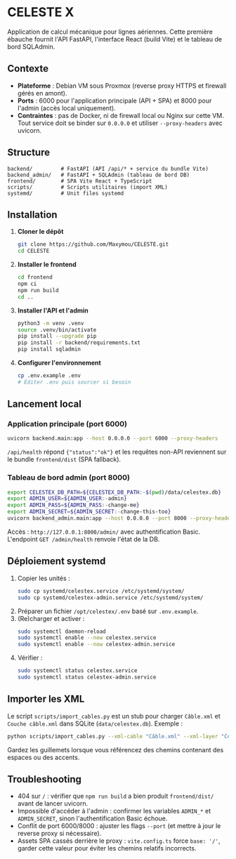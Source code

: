 # CELESTE X

Application de calcul mécanique pour lignes aériennes. Cette première ébauche fournit l'API FastAPI, l'interface React (build Vite) et le tableau de bord SQLAdmin.

## Contexte
- **Plateforme** : Debian VM sous Proxmox (reverse proxy HTTPS et firewall gérés en amont).
- **Ports** : 6000 pour l'application principale (API + SPA) et 8000 pour l'admin (accès local uniquement).
- **Contraintes** : pas de Docker, ni de firewall local ou Nginx sur cette VM. Tout service doit se binder sur `0.0.0.0` et utiliser `--proxy-headers` avec uvicorn.

## Structure
```
backend/         # FastAPI (API /api/* + service du bundle Vite)
backend_admin/   # FastAPI + SQLAdmin (tableau de bord DB)
frontend/        # SPA Vite React + TypeScript
scripts/         # Scripts utilitaires (import XML)
systemd/         # Unit files systemd
```

## Installation
1. **Cloner le dépôt**
   ```bash
   git clone https://github.com/Maxymou/CELESTE.git
   cd CELESTE
   ```

2. **Installer le frontend**
   ```bash
   cd frontend
   npm ci
   npm run build
   cd ..
   ```

3. **Installer l'API et l'admin**
   ```bash
   python3 -m venv .venv
   source .venv/bin/activate
   pip install --upgrade pip
   pip install -r backend/requirements.txt
   pip install sqladmin
   ```

4. **Configurer l'environnement**
   ```bash
   cp .env.example .env
   # Éditer .env puis sourcer si besoin
   ```

## Lancement local
### Application principale (port 6000)
```bash
uvicorn backend.main:app --host 0.0.0.0 --port 6000 --proxy-headers
```
`/api/health` répond `{"status":"ok"}` et les requêtes non-API reviennent sur le bundle `frontend/dist` (SPA fallback).

### Tableau de bord admin (port 8000)
```bash
export CELESTEX_DB_PATH=${CELESTEX_DB_PATH:-$(pwd)/data/celestex.db}
export ADMIN_USER=${ADMIN_USER:-admin}
export ADMIN_PASS=${ADMIN_PASS:-change-me}
export ADMIN_SECRET=${ADMIN_SECRET:-change-this-too}
uvicorn backend_admin.main:app --host 0.0.0.0 --port 8000 --proxy-headers
```
Accès : `http://127.0.0.1:8000/admin/` avec authentification Basic. L'endpoint `GET /admin/health` renvoie l'état de la DB.

## Déploiement systemd
1. Copier les unités :
   ```bash
   sudo cp systemd/celestex.service /etc/systemd/system/
   sudo cp systemd/celestex-admin.service /etc/systemd/system/
   ```
2. Préparer un fichier `/opt/celestex/.env` basé sur `.env.example`.
3. (Re)charger et activer :
   ```bash
   sudo systemctl daemon-reload
   sudo systemctl enable --now celestex.service
   sudo systemctl enable --now celestex-admin.service
   ```
4. Vérifier :
   ```bash
   sudo systemctl status celestex.service
   sudo systemctl status celestex-admin.service
   ```

## Importer les XML
Le script `scripts/import_cables.py` est un stub pour charger `Câble.xml` et `Couche câble.xml` dans SQLite (`data/celestex.db`). Exemple :
```bash
python scripts/import_cables.py --xml-cable "Câble.xml" --xml-layer "Couche câble.xml" --db data/celestex.db
```
Gardez les guillemets lorsque vous référencez des chemins contenant des espaces ou des accents.

## Troubleshooting
- 404 sur `/` : vérifier que `npm run build` a bien produit `frontend/dist/` avant de lancer uvicorn.
- Impossible d'accéder à l'admin : confirmer les variables `ADMIN_*` et `ADMIN_SECRET`, sinon l'authentification Basic échoue.
- Conflit de port 6000/8000 : ajuster les flags `--port` (et mettre à jour le reverse proxy si nécessaire).
- Assets SPA cassés derrière le proxy : `vite.config.ts` force `base: '/'`, garder cette valeur pour éviter les chemins relatifs incorrects.
